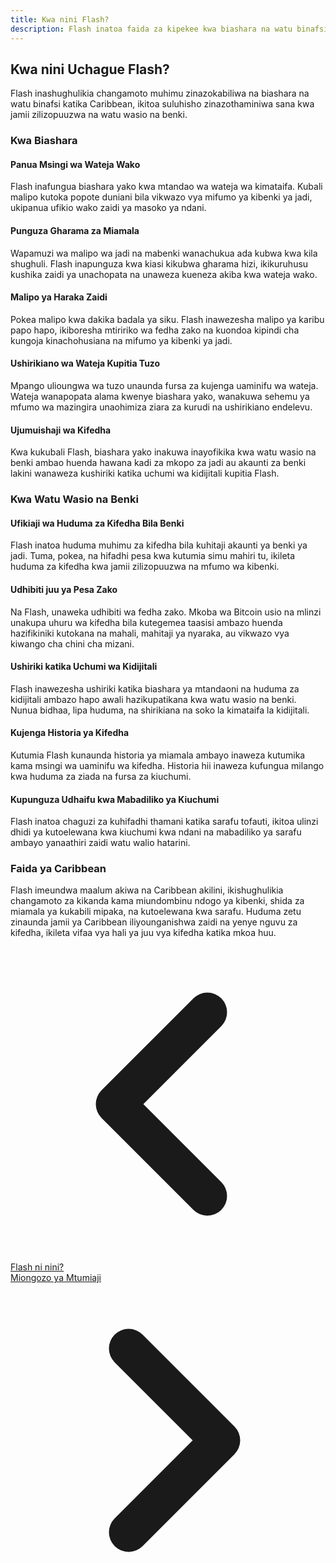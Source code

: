 ```yaml
---
title: Kwa nini Flash?
description: Flash inatoa faida za kipekee kwa biashara na watu binafsi katika Caribbean, hasa kwa watu wasio na benki.
---
```


## Kwa nini Uchague Flash?

Flash inashughulikia changamoto muhimu zinazokabiliwa na biashara na watu binafsi katika Caribbean, ikitoa suluhisho zinazothaminiwa sana kwa jamii zilizopuuzwa na watu wasio na benki.

### Kwa Biashara

#### Panua Msingi wa Wateja Wako

Flash inafungua biashara yako kwa mtandao wa wateja wa kimataifa. Kubali malipo kutoka popote duniani bila vikwazo vya mifumo ya kibenki ya jadi, ukipanua ufikio wako zaidi ya masoko ya ndani.

#### Punguza Gharama za Miamala

Wapamuzi wa malipo wa jadi na mabenki wanachukua ada kubwa kwa kila shughuli. Flash inapunguza kwa kiasi kikubwa gharama hizi, ikikuruhusu kushika zaidi ya unachopata na unaweza kueneza akiba kwa wateja wako.

#### Malipo ya Haraka Zaidi  

Pokea malipo kwa dakika badala ya siku. Flash inawezesha malipo ya karibu papo hapo, ikiboresha mtiririko wa fedha zako na kuondoa kipindi cha kungoja kinachohusiana na mifumo ya kibenki ya jadi.

#### Ushirikiano wa Wateja Kupitia Tuzo

Mpango ulioungwa wa tuzo unaunda fursa za kujenga uaminifu wa wateja. Wateja wanapopata alama kwenye biashara yako, wanakuwa sehemu ya mfumo wa mazingira unaohimiza ziara za kurudi na ushirikiano endelevu.

#### Ujumuishaji wa Kifedha

Kwa kukubali Flash, biashara yako inakuwa inayofikika kwa watu wasio na benki ambao huenda hawana kadi za mkopo za jadi au akaunti za benki lakini wanaweza kushiriki katika uchumi wa kidijitali kupitia Flash.

### Kwa Watu Wasio na Benki

#### Ufikiaji wa Huduma za Kifedha Bila Benki

Flash inatoa huduma muhimu za kifedha bila kuhitaji akaunti ya benki ya jadi. Tuma, pokea, na hifadhi pesa kwa kutumia simu mahiri tu, ikileta huduma za kifedha kwa jamii zilizopuuzwa na mfumo wa kibenki.

#### Udhibiti juu ya Pesa Zako

Na Flash, unaweka udhibiti wa fedha zako. Mkoba wa Bitcoin usio na mlinzi unakupa uhuru wa kifedha bila kutegemea taasisi ambazo huenda hazifikiniki kutokana na mahali, mahitaji ya nyaraka, au vikwazo vya kiwango cha chini cha mizani.

#### Ushiriki katika Uchumi wa Kidijitali

Flash inawezesha ushiriki katika biashara ya mtandaoni na huduma za kidijitali ambazo hapo awali hazikupatikana kwa watu wasio na benki. Nunua bidhaa, lipa huduma, na shirikiana na soko la kimataifa la kidijitali.

#### Kujenga Historia ya Kifedha

Kutumia Flash kunaunda historia ya miamala ambayo inaweza kutumika kama msingi wa uaminifu wa kifedha. Historia hii inaweza kufungua milango kwa huduma za ziada na fursa za kiuchumi.

#### Kupunguza Udhaifu kwa Mabadiliko ya Kiuchumi

Flash inatoa chaguzi za kuhifadhi thamani katika sarafu tofauti, ikitoa ulinzi dhidi ya kutoelewana kwa kiuchumi kwa ndani na mabadiliko ya sarafu ambayo yanaathiri zaidi watu walio hatarini.

### Faida ya Caribbean

Flash imeundwa maalum akiwa na Caribbean akilini, ikishughulikia changamoto za kikanda kama miundombinu ndogo ya kibenki, shida za miamala ya kukabili mipaka, na kutoelewana kwa sarafu. Huduma zetu zinaunda jamii ya Caribbean iliyounganishwa zaidi na yenye nguvu za kifedha, ikileta vifaa vya hali ya juu vya kifedha katika mkoa huu.

<!-- Navigation links -->
<div class="flex justify-between items-center mt-8 pt-4 border-t border-zinc-200 dark:border-zinc-700">
  <div class="w-1/3 text-left">
    <a href="what-is-flash" class="inline-flex items-center bg-purple-600 hover:bg-purple-700 text-white rounded-md transition-colors px-4 py-2 text-sm font-medium shadow-sm hover:shadow-md">
      <svg xmlns="http://www.w3.org/2000/svg" class="h-6 w-6 mr-2" fill="none" viewBox="0 0 24 24" stroke="currentColor">
        <path stroke-linecap="round" stroke-linejoin="round" stroke-width="3" d="M15 19l-7-7 7-7" />
      </svg>
      Flash ni nini?
    </a>
  </div>
  <div class="w-1/3 text-center">
    <!-- Optional center content -->
  </div>
  <div class="w-1/3 text-right">
    <a href="user-guides" class="inline-flex items-center bg-purple-600 hover:bg-purple-700 text-white rounded-md transition-colors px-4 py-2 text-sm font-medium shadow-sm hover:shadow-md">
      Miongozo ya Mtumiaji
      <svg xmlns="http://www.w3.org/2000/svg" class="h-6 w-6 ml-2" fill="none" viewBox="0 0 24 24" stroke="currentColor">
        <path stroke-linecap="round" stroke-linejoin="round" stroke-width="3" d="M9 5l7 7-7 7" />
      </svg>
    </a>
  </div>
</div>